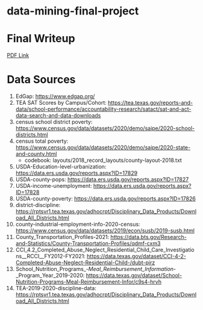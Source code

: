 # data-mining-final-project
# Final Writeup
[PDF Link](https://github.com/amal-kadri/Education-Outlier-Analysis/blob/main/report.pdf)

# Data Sources
1. EdGap: https://www.edgap.org/
2. TEA SAT Scores by Campus/Cohort: https://tea.texas.gov/reports-and-data/school-performance/accountability-research/satact/sat-and-act-data-search-and-data-downloads
3. census school district poverty: https://www.census.gov/data/datasets/2020/demo/saipe/2020-school-districts.html
4. census total poverty: https://www.census.gov/data/datasets/2020/demo/saipe/2020-state-and-county.html
   * codebook: layouts/2018_record_layouts/county-layout-2018.txt
5. USDA-Education-level-urbanization: https://data.ers.usda.gov/reports.aspx?ID=17829
6. USDA-county-pops: https://data.ers.usda.gov/reports.aspx?ID=17827
7. USDA-income-unemployment: https://data.ers.usda.gov/reports.aspx?ID=17828
8. USDA-county-poverty: https://data.ers.usda.gov/reports.aspx?ID=17826
9. district-discipline: https://rptsvr1.tea.texas.gov/adhocrpt/Disciplinary_Data_Products/Download_All_Districts.html
10. county-industrial-employment-info-2020-census: https://www.census.gov/data/datasets/2019/econ/susb/2019-susb.html
11. County_Transportation_Profiles-2021: https://data.bts.gov/Research-and-Statistics/County-Transportation-Profiles/qdmf-cxm3
12. CCI_4.2_Completed_Abuse_Neglect_Residential_Child_Care_Investigations__RCCI__FY2012-FY2021: https://data.texas.gov/dataset/CCI-4-2-Completed-Abuse-Neglect-Residential-Child-/dubt-pjrz
13. School_Nutrition_Programs_-_Meal_Reimbursement_Information_-_Program_Year_2019-2020: https://data.texas.gov/dataset/School-Nutrition-Programs-Meal-Reimbursement-Infor/c9s4-hrvh
14. TEA-2019-2020-discipline-data: https://rptsvr1.tea.texas.gov/adhocrpt/Disciplinary_Data_Products/Download_All_Districts.html





